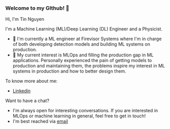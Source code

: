 ### Welcome to my GIthub! 👋

Hi, I'm Tin Nguyen

I'm a Machine Learning (ML)/Deep Learning (DL) Engineer and a Physicist.

- 🔭 I'm currently a ML engineer at Firevisor Systems where I'm in charge of both developing detection models and building ML systems on production.
- 🌱 My current interest is MLOps and filling the production gap in ML applications. Personally experienced the pain of getting models to production and maintaining them, the problems inspire my interest in ML systems in production and how to better design them.

To know more about me:
- [Linkedin](https://www.linkedin.com/in/trung-tin-nguyen/)

Want to have a chat?
- I'm always open for interesting conversations. If you are interested in MLOps or machine learning in general, feel free to get in touch!
- I'm best reached via [email](mailto:trung.tin.nguyen0309@gmail.com)

<!--
**tintn/tintn** is a ✨ _special_ ✨ repository because its `README.md` (this file) appears on your GitHub profile.

Here are some ideas to get you started:

- 🔭 I’m currently working on ...
- 🌱 I’m currently learning ...
- 👯 I’m looking to collaborate on ...
- 🤔 I’m looking for help with ...
- 💬 Ask me about ...
- 📫 How to reach me: ...
- 😄 Pronouns: ...
- ⚡ Fun fact: ...
-->
